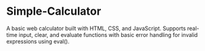 # Simple-Calculator
A basic web calculator built with HTML, CSS, and JavaScript. Supports real-time input, clear, and evaluate functions with basic error handling for invalid expressions using eval().
